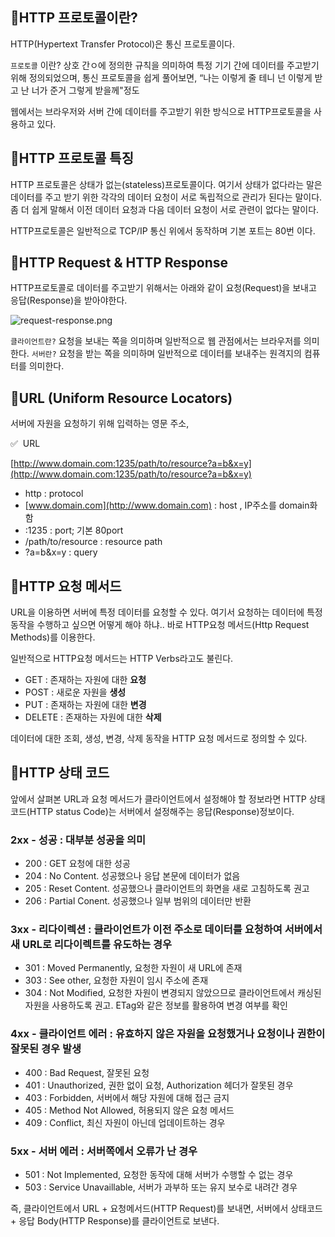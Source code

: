 
## 🎯HTTP 프로토콜이란?

HTTP(Hypertext Transfer Protocol)은 통신 프로토콜이다.

`프로토콜` 이란? 상호 간ㅇ에 정의한 규칙을 의미하여 특정 기기 간에 데이터를 주고받기 위해 정의되었으며, 통신 프로토콜을 쉽게 풀어보면, “나는 이렇게 줄 테니 넌 이렇게 받고 난 너가 준거 그렇게 받을께"정도

웹에서는 브라우저와 서버 간에 데이터를 주고받기 위한 방식으로 HTTP프로토콜을 사용하고 있다.

## 🎯HTTP 프로토콜 특징
 
HTTP 프로토콜은 상태가 없는(stateless)프로토콜이다. 여기서 상태가 없다라는 말은 데이터를 주고 받기 위한 각각의 데이터 요청이 서로 독립적으로 관리가 된다는 말이다. 좀 더 쉽게 말해서 이전 데이터 요청과 다음 데이터 요청이 서로 관련이 없다는 말이다.

HTTP프로토콜은 일반적으로 TCP/IP 통신 위에서 동작하며 기본 포트는 80번 이다.

## 🎯HTTP Request & HTTP Response

HTTP프로토콜로 데이터를 주고받기 위해서는 아래와 같이 요청(Request)을 보내고 응답(Response)을 받아야한다.

![request-response.png](https://s3-us-west-2.amazonaws.com/secure.notion-static.com/250df3aa-cb54-4a3a-9d0b-7b96ad754a4c/request-response.png)

`클라이언트란?` 요청을 보내는 쪽을 의미하며 일반적으로 웹 관점에서는 브라우저를 의미한다. 
`서버란?` 요청을 받는 쪽을 의미하며 일반적으로 데이터를 보내주는 원격지의 컴퓨터를 의미한다.

## 🎯URL (Uniform Resource Locators)

서버에 자원을 요청하기 위해 입력하는 영문 주소, 

✅  URL

[http://www.domain.com:1235/path/to/resource?a=b&x=y](http://www.domain.com:1235/path/to/resource?a=b&x=y) 

- http : protocol
- [www.domain.com](http://www.domain.com) : host , IP주소를 domain화함
- :1235 : port; 기본 80port
- /path/to/resource : resource path
- ?a=b&x=y : query

## 🎯HTTP 요청 메서드

URL을 이용하면 서버에 특정 데이터를 요청할 수 있다. 여기서 요청하는 데이터에 특정 동작을 수행하고 싶으면 어떻게 해야 하냐.. 바로 HTTP요청 메서드(Http Request Methods)를 이용한다.

일반적으로 HTTP요청 메서드는 HTTP Verbs라고도 불린다.

- GET : 존재하는 자원에 대한 **요청**
- POST : 새로운 자원을 **생성**
- PUT : 존재하는 자원에 대한 **변경**
- DELETE : 존재하는 자원에 대한 **삭제**

데이터에 대한 조회, 생성, 변경, 삭제 동작을 HTTP 요청 메서드로 정의할 수 있다. 

## 🎯HTTP 상태 코드

앞에서 살펴본 URL과 요청 메서드가 클라이언트에서 설정해야 할 정보라면 HTTP 상태 코드(HTTP status Code)는 서버에서 설정해주는 응답(Response)정보이다.

### 2xx - 성공 : 대부분 성공을 의미

- 200 : GET 요청에 대한 성공
- 204 : No Content. 성공했으나 응답 본문에 데이터가 없음
- 205 : Reset Content. 성공했으나 클라이언트의 화면을 새로 고침하도록 권고
- 206 : Partial Conent. 성공했으나 일부 범위의 데이터만 반환

### 3xx - 리다이렉션 : 클라이언트가 이전 주소로 데이터를 요청하여 서버에서 새 URL로 리다이렉트를 유도하는 경우

- 301 : Moved Permanently, 요청한 자원이 새 URL에 존재
- 303 : See other, 요청한 자원이 임시 주소에 존재
- 304 : Not Modified, 요청한 자원이 변경되지 않았으므로 클라이언트에서 캐싱된 자원을 사용하도록 권고. ETag와 같은 정보를 활용하여 변경 여부를 확인

### 4xx - 클라이언트 에러 : 유효하지 않은 자원을 요청했거나 요청이나 권한이 잘못된 경우 발생

- 400 : Bad Request, 잘못된 요청
- 401 : Unauthorized, 권한 없이 요청, Authorization 헤더가 잘못된 경우
- 403 : Forbidden, 서버에서 해당 자원에 대해 접근 금지
- 405 : Method Not Allowed, 허용되지 않은 요청 메서드
- 409 : Conflict, 최신 자원이 아닌데 업데이트하는 경우

### 5xx - 서버 에러  : 서버쪽에서 오류가 난 경우

- 501 : Not Implemented, 요청한 동작에 대해 서버가 수행할 수 없는 경우
- 503 : Service Unavaillable, 서버가 과부하 또는 유지 보수로 내려간 경우

즉, 클라이언트에서 URL + 요청메서드(HTTP Request)를 보내면, 서버에서 상태코드 + 응답 Body(HTTP Response)를 클라이언트로 보낸다.
